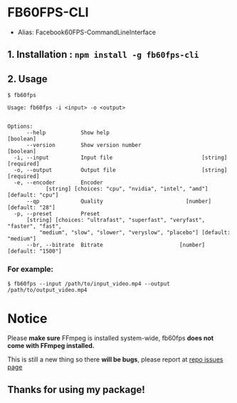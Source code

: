 # FB60FPS-CLI
- Alias: Facebook60FPS-CommandLineInterface

## 1. Installation : `npm install -g fb60fps-cli`

## 2. Usage
```
$ fb60fps

Usage: fb60fps -i <input> -o <output>


Options:
      --help           Show help                                       [boolean]
      --version        Show version number                             [boolean]
  -i, --input          Input file                            [string] [required]
  -o, --output         Output file                           [string] [required]
  -e, --encoder        Encoder
            [string] [choices: "cpu", "nvidia", "intel", "amd"] [default: "cpu"]
      --qp             Quality                          [number] [default: "28"]
  -p, --preset         Preset
      [string] [choices: "ultrafast", "superfast", "veryfast", "faster", "fast",
          "medium", "slow", "slower", "veryslow", "placebo"] [default: "medium"]
      --br, --bitrate  Bitrate                        [number] [default: "1500"]

```

### For example:
```
$ fb60fps --input /path/to/input_video.mp4 --output /path/to/output_video.mp4 
```

# Notice

Please **make sure** FFmpeg is installed system-wide, fb60fps **does not come with FFmpeg installed.**

This is still a new thing so there **will be bugs**, please report at [repo issues page](https://github.com/JinPots/fb60fps-cli/issues)

## Thanks for using my package!